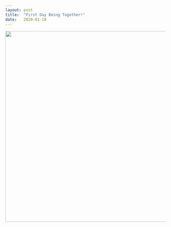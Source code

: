 ```yaml
---
layout: post
title:  "First Day Being Together!"
date:   2020-01-18
---
```

<p align="center"><img src="../../../images/IMG_4903.JPG" width="600"/></p>
